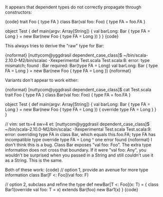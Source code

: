 It appears that dependent types do not correctly propagate through constructors:

{code}
trait Foo { type FA }
class Bar(val foo: Foo) {
  type FA = foo.FA
}

object Test {
  def main(argv: Array[String]) {
    val barLong: Bar { type FA = Long } = new Bar(new Foo { type FA = Long })
  }
}
{code}

This always tries to derive the "raw" type for Bar:

{noformat}
[nuttycom@yggdrasil dependent_case_class]$ ~/bin/scala-2.10.0-M2/bin/scalac -Xexperimental Test.scala 
Test.scala:8: error: type mismatch;
 found   : Bar
 required: Bar{type FA = Long}
    val barLong: Bar { type FA = Long } = new Bar(new Foo { type FA = Long })
{noformat}

Variants don't appear to work either:

{noformat}
[nuttycom@yggdrasil dependent_case_class]$ cat Test.scala 
trait Foo { type FA }
class Bar(val foo: Foo) {
  type FA = foo.FA
}

object Test {
  def main(argv: Array[String]) {
    val barLong: Bar { type FA = Long } = new Bar(new Foo { type FA = Long }) {
      override type FA = Long
    }
  }
}

// vim: set ts=4 sw=4 et:
[nuttycom@yggdrasil dependent_case_class]$ ~/bin/scala-2.10.0-M2/bin/scalac -Xexperimental Test.scala 
Test.scala:9: error: overriding type FA in class Bar, which equals this.foo.FA;
 type FA has incompatible type
      override type FA = Long
                    ^
one error found
{noformat}
I don't think this is a bug. Class Bar exposes "val foo: Foo". The extra type information does not cross that boundary. If it were "val foo: Any", you wouldn't be surprised when you passed in a String and still couldn't use it as a String. This is the same.

Both of these work:
{code}
// option 1, provide an avenue for more type information
class Bar[F <: Foo](val foo: F) 

// option 2, subclass and refine the type
def newBar[T <: Foo](x: T) = {
  class Bar1(override val foo: T = x) extends Bar(foo)
  new Bar1(x)
}
{code}

